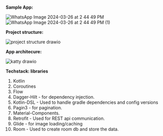 **Sample App:**

![WhatsApp Image 2024-03-26 at 2 44 49 PM](https://github.com/Shubhamsdr3/katty/assets/17290386/b5a9ba3c-8240-4c1b-86a4-9e4be3cb6484)
![WhatsApp Image 2024-03-26 at 2 44 49 PM (1)](https://github.com/Shubhamsdr3/katty/assets/17290386/e8110ffa-9bfa-4baf-bdaf-8997bad53a6a)


**Project structure:**

  ![project structure drawio](https://github.com/Shubhamsdr3/katty/assets/17290386/90eb5e64-dbfd-4fa5-bf40-0ba421aff88c)


**App architecure:**

![katty drawio](https://github.com/Shubhamsdr3/katty/assets/17290386/b047f334-203c-4ef6-a954-4df04434a851)

**Techstack: libraries**
1. Kotlin
2. Coroutines
3. Flow 
4. Dagger-Hilt - for dependency injection.
5. Kotlin-DSL - Used to handle gradle dependencies and config versions
6. Pagin3 - for pagination.
7. Material-Components.
8. Retrofit - Used for REST api communication.
9. Glide - for image loading/caching
10. Room - Used to create room db and store the data.
